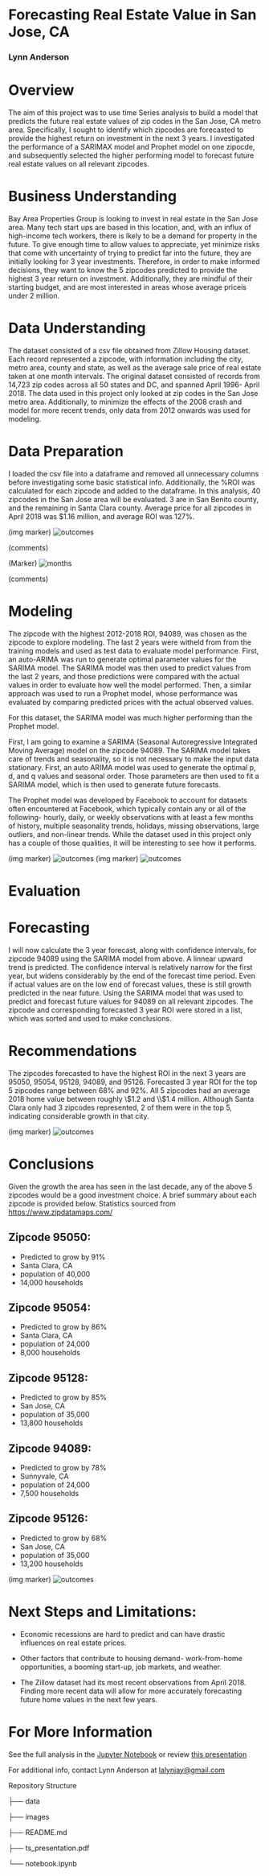 # Forecasting Real Estate Value in San Jose, CA


### Lynn Anderson


# Overview

The aim of this project was to use time Series analysis to build a model that predicts the future real estate  values of zip codes in the San Jose, CA metro area. Specifically, I sought to identify which zipcodes are forecasted to provide the highest return on investment in the next 3 years. I investigated the performance of a SARIMAX model and Prophet model on one zipocde, and subsequently selected the higher performing model to forecast future real estate values on all relevant zipcodes.


# Business Understanding

Bay Area Properties Group is looking to invest in real estate in the San Jose area. Many tech start ups are based in this location, and, with an influx of high-income tech workers, there is lkely to be a demand for property in the future. To give enough time to allow values to appreciate, yet minimize risks that come with uncertainty of trying to predict far into the future, they are initially looking for 3 year investments. Therefore, in order to make informed decisions, they want to know the 5 zipcodes predicted to provide the highest 3 year return on investment. Additionally, they are mindful of their starting budget, and are most interested in areas whose average priceis under 2 million.


# Data Understanding

The dataset consisted of a csv file obtained from Zillow Housing dataset. Each record represented a zipcode, with information including the city, metro area, county and state, as well as the average sale price of real estate taken at one month intervals. The original dataset consisted of records from 14,723 zip codes across all 50 states and DC, and spanned April 1996- April 2018. The data used in this project only looked at zip codes in the San Jose metro area. Additionally, to minimize the effects of the 2008 crash and model for more recent trends, only data from 2012 onwards was used for modeling.

# Data Preparation

I loaded the csv file into a dataframe and removed all unnecessary columns before investigating some basic statistical info. Additionally, the %ROI was calculated for each zipcode and added to the dataframe. In this analysis, 40 zipcodes in the San Jose area will be evaluated. 3 are in San Benito county, and the remaining in Santa Clara county. Average price for all zipcodes in April 2018 was $1.16 million, and average ROI was 127%. 

(img marker) ![outcomes](https://github.com/lalynjay/weather_classification/blob/main/images/pic.png)

(comments)

 (Marker) ![months](https://github.com/lalynjay/weather_classification/blob/main/images/pic.png)

(comments)


# Modeling

The zipcode with the highest 2012-2018 ROI, 94089, was chosen as the zipcode to explore modeling. The last 2 years were witheld from from the training models and used as test data to evaluate model performance. First, an auto-ARIMA was run to generate optimal parameter values for the SARIMA model. The SARIMA model was then used to predict values from the last 2 years, and those predictions were compared with the actual values in order to evaluate how well the model performed. Then, a similar approach was used to run a Prophet model, whose performance was evaluated by comparing predicted prices with the actual observed values. 

For this dataset, the SARIMA model was much higher performing than the Prophet model. 

First, I am going to examine a SARIMA (Seasonal Autoregressive Integrated Moving Average) model on the zipcode 94089. The SARIMA model takes care of trends and seasonality, so it is not necessary to make the input data stationary. First, an auto ARIMA model was used to generate the optimal p, d, and q values and seasonal order. Those parameters are then used to fit a SARIMA model, which is then used to generate future forecasts.

The Prophet model was developed by Facebook to account for datasets often encountered at Facebook, which typically contain any or all of the following- hourly, daily, or weekly observations with at least a few months of history, multiple seasonality trends, holidays, missing observations, large outliers, and non-linear trends. While the dataset used in this project only has a couple of those qualities, it will be interesting to see how it performs.



(img marker) ![outcomes](https://github.com/lalynjay/weather_classification/blob/main/images/pic.png)
(img marker) ![outcomes](https://github.com/lalynjay/weather_classification/blob/main/images/pic.png)

# Evaluation

# Forecasting

I will now calculate the 3 year forecast, along with confidence intervals, for zipcode 94089 using the SARIMA model from above. A linnear upward trend is predicted. The confidence interval is relatively narrow for the first year, but widens considerably by the end of the forecast time period. Even if actual values are on the low end of forecast values, these is still growth predicted in the near future. 
Using the SARIMA model that was used to predict and forecast future values for 94089 on all relevant zipcodes. The zipcode and corresponding forecasted 3 year ROI were stored in a list, which was sorted and used to make conclusions.

# Recommendations

The zipcodes forecasted to have the highest ROI in the next 3 years are 95050, 95054, 95128, 94089, and 95126. Forecasted 3 year ROI for the top 5 zipcodes range between 68% and 92%. All 5 zipcodes had an average 2018 home value between roughly \\$1.2 and \\$1.4 million. Although Santa Clara only had 3 zipcodes represented, 2 of them were in the top 5, indicating considerable growth in that city. 

(img marker) ![outcomes](https://github.com/lalynjay/weather_classification/blob/main/images/pic.png)


# Conclusions

Given the growth the area has seen in the last decade, any of the above 5 zipcodes would be a good investment choice. A brief summary about each zipcode is provided below. Statistics sourced from https://www.zipdatamaps.com/   

## Zipcode 95050:
- Predicted to grow by 91%
- Santa Clara, CA
- population of 40,000 
- 14,000 households

## Zipcode 95054:
- Predicted to grow by 86%
- Santa Clara, CA
- population of 24,000
- 8,000 households

## Zipcode 95128:
- Predicted to grow by 85%
- San Jose, CA
- population of 35,000
- 13,800 households

## Zipcode 94089:
- Predicted to grow by 78%
- Sunnyvale, CA
- population of 24,000
- 7,500 households

## Zipcode 95126:
- Predicted to grow by 68%
- San Jose, CA
- population of 35,000
- 13,200 households

(img marker) ![outcomes](https://github.com/lalynjay/weather_classification/blob/main/images/pic.png)

# Next Steps and Limitations:

- Economic recessions are hard to predict and can have drastic influences on real estate prices. 


- Other factors that contribute to housing demand- work-from-home opportunities, a booming start-up, job markets, and weather.


- The Zillow dataset had its most recent observations from April 2018. Finding more recent data will allow for more accurately forecasting future home values in the next few years.


# For More Information

See the full analysis in the [Jupyter Notebook](https://github.com/lalynjay/Time_series_analysis/blob/main/Time_series_analysis.ipynb) or review [this presentation](https://github.com/lalynjay/weather_classification/blob/main/weather_classification.pdf)

For additional info, contact Lynn Anderson at lalynjay@gmail.com

Repository Structure

├── data 

├── images

├── README.md

├── ts_presentation.pdf

└── notebook.ipynb
